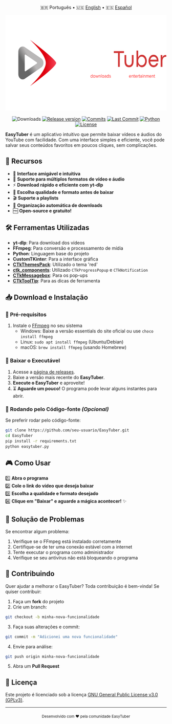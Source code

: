 <div align="center">
    
🇧🇷 Português • 🇺🇸 [English](README_EN.md) • 🇪🇸 [Español](README_es.md)

<img src="resources/images/BigBanner_EasyTuber.png" height="300">

![Downloads](https://img.shields.io/github/downloads/EasyTuber/EasyTuber/total?style=for-the-badge&color=D03434)
[![Release version](https://img.shields.io/github/v/release/EasyTuber/EasyTuber?color=D03434&label=Release&style=for-the-badge)](https://github.com/EasyTuber/EasyTuber/releases/latest "Installation")
[![Commits](https://img.shields.io/github/commit-activity/m/EasyTuber/EasyTuber?color=D03434&label=commits&style=for-the-badge)](https://github.com/EasyTuber/EasyTuber/commits "Commit History")
[![Last Commit](https://img.shields.io/github/last-commit/EasyTuber/EasyTuber/main?color=D03434&label=Last%20Commit&style=for-the-badge&display_timestamp=committer)](https://github.com/EasyTuber/EasyTuber/pulse/monthly "Last activity")
[![Python](https://img.shields.io/badge/Python-3.8%2B-D03434?style=for-the-badge)](https://www.python.org/downloads/)
[![License](https://img.shields.io/badge/license-GPLv3-D03434?style=for-the-badge)](LICENSE)

</div>

**EasyTuber** é um aplicativo intuitivo que permite baixar vídeos e áudios do YouTube com facilidade. Com uma interface simples e eficiente, você pode salvar seus conteúdos favoritos em poucos cliques, sem complicações.

## 🚀 Recursos  
- 🎨 **Interface amigável e intuitiva**  
- 🎵 **Suporte para múltiplos formatos de vídeo e áudio**  
- ⚡ **Download rápido e eficiente com yt-dlp**  
- 🎯 **Escolha qualidade e formato antes de baixar**  
- 🎬 **Suporte a playlists**
- 📁 **Organização automática de downloads**
- 🆓 **Open-source e gratuito!**

## 🛠️ Ferramentas Utilizadas
- **yt-dlp**: Para download dos vídeos
- **FFmpeg**: Para conversão e processamento de mídia
- **Python**: Linguagem base do projeto
- **CustomTKinter**: Para a interface gráfica
- [**CTkThemesPack**](https://github.com/a13xe/CTkThemesPack): Utilizado o tema 'red'
- [**ctk_components**](https://github.com/rudymohammadbali/ctk_components): Utilizado `CTkProgressPopup` e `CTkNotification`
- [**CTkMessagebox**](https://github.com/Akascape/CTkMessagebox): Para os pop-ups
- [**CTkToolTip**](https://github.com/Akascape/CTkToolTip): Para as dicas de ferramenta

## 📥 Download e Instalação  
### 🔹 **Pré-requisitos**
1. Instale o [FFmpeg](https://ffmpeg.org/download.html) no seu sistema
   - Windows: Baixe a versão essentials do site oficial ou use `choco install ffmpeg`
   - Linux: `sudo apt install ffmpeg` (Ubuntu/Debian)
   - macOS: `brew install ffmpeg` (usando Homebrew)

### 🔹 **Baixar o Executável**  
1. Acesse a [página de releases](https://github.com/EasyTuber/EasyTuber/releases).  
2. Baixe a versão mais recente do **EasyTuber**.   
3. **Execute o EasyTuber** e aproveite!
4. ⏳ **Aguarde um pouco!** O programa pode levar alguns instantes para abrir.

### 🔹 **Rodando pelo Código-fonte** _(Opcional)_  
Se preferir rodar pelo código-fonte:  
```bash
git clone https://github.com/seu-usuario/EasyTuber.git
cd EasyTuber
pip install -r requirements.txt
python easytuber.py
```

## 🎮 Como Usar  
1️⃣ **Abra o programa**  
2️⃣ **Cole o link do vídeo que deseja baixar**  
3️⃣ **Escolha a qualidade e formato desejado**  
4️⃣ **Clique em "Baixar" e aguarde a mágica acontecer!** ✨  

## 🐛 Solução de Problemas
Se encontrar algum problema:
1. Verifique se o FFmpeg está instalado corretamente
2. Certifique-se de ter uma conexão estável com a internet
3. Tente executar o programa como administrador
4. Verifique se seu antivírus não está bloqueando o programa

## 🤝 Contribuindo
Quer ajudar a melhorar o EasyTuber? Toda contribuição é bem-vinda!
Se quiser contribuir:
1. Faça um **fork** do projeto
2. Crie um branch:
```bash
git checkout -b minha-nova-funcionalidade
```
3. Faça suas alterações e commit:
```bash
git commit -m "Adicionei uma nova funcionalidade"
```
4. Envie para análise:
```bash
git push origin minha-nova-funcionalidade
```
5. Abra um **Pull Request**

## 📜 Licença  
Este projeto é licenciado sob a licença [GNU General Public License v3.0 (GPLv3)](LICENSE).

---
<div align="center">
    <sub>Desenvolvido com ❤️ pela comunidade EasyTuber</sub>
</div>